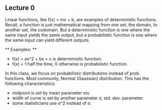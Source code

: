 ## Lecture 0

Linear functions, like f(x) = mx + b, are examples of deterministic functions.  Recall, a function is just mathematical mapping from one set, the domain, to another set, the codomain.  But a deterministic function is one where the same input yields the same output, but a probabilistic function is one where the same input can yield different outputs.

** Examples: **
- f(x) = ax^2 + bx + c is deterministic function.
- f(x) = 1 half the time, 0 otherwise is probabilistic function.

In this class, we focus on probabilistic distributions instead of prob. functions. Most commonly, Normal (Gaussian) distribution. This has the following characteristics:

- midpoint is set by mean parameter mu
- width of curve is set by another parameter σ, std. dev. parameter.
- some statisticians use σ^2 instead of σ.